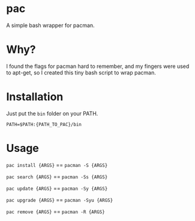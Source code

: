 pac
===

A simple bash wrapper for pacman.

# Why?

I found the flags for pacman hard to remember, and my fingers were used to apt-get, so I created this tiny bash script to wrap pacman.

# Installation

Just put the `bin` folder on your PATH.

```PATH=$PATH:{PATH_TO_PAC}/bin```

# Usage

`pac install {ARGS}` == `pacman -S {ARGS}`

`pac search {ARGS}`  == `pacman -Ss {ARGS}`

`pac update {ARGS}`  == `pacman -Sy {ARGS}`

`pac upgrade {ARGS}` == `pacman -Syu {ARGS}`

`pac remove {ARGS}`  == `pacman -R {ARGS}`

